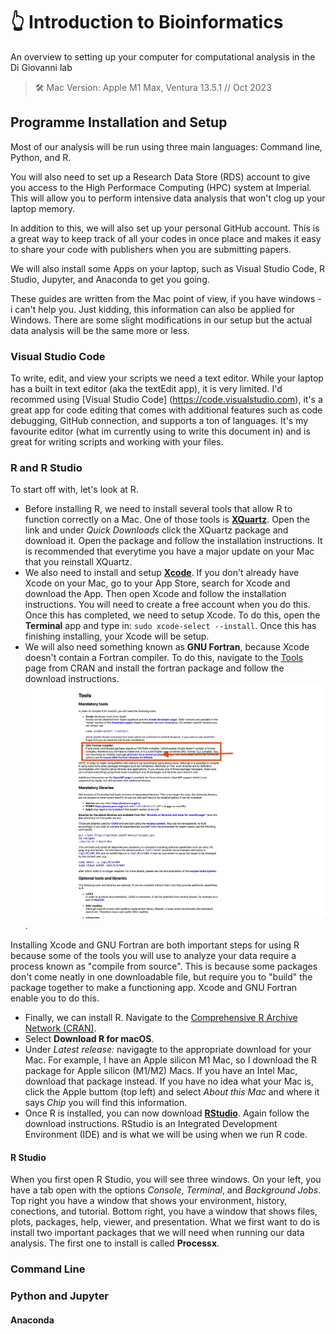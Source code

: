 # 👆 Introduction to Bioinformatics

An overview to setting up your computer for computational analysis in the Di Giovanni lab

>  🛠️ Mac Version: Apple M1 Max, Ventura 13.5.1 // Oct 2023

## Programme Installation and Setup

Most of our analysis will be run using three main languages: Command line, Python, and R. 

You will also need to set up a Research Data Store (RDS) account to give you access to the High Performace Computing (HPC) system at Imperial. This will allow you to perform intensive data analysis that won't clog up your laptop memory. 

In addition to this, we will also set up your personal GitHub account. This is a great way to keep track of all your codes in once place and makes it easy to share your code with publishers when you are submitting papers. 

We will also install some Apps on your laptop, such as Visual Studio Code, R Studio, Jupyter, and Anaconda to get you going. 

These guides are written from the Mac point of view, if you have windows - i can't help you. Just kidding, this information can also be applied for Windows. There are some slight modifications in our setup but the actual data analysis will be the same more or less. 

### Visual Studio Code 
To write, edit, and view your scripts we need a text editor. While your laptop has a built in text editor (aka the textEdit app), it is very limited. I'd recommed using [Visual Studio Code] (https://code.visualstudio.com), it's a great app for code editing that comes with additional features such as code debugging, GitHub connection, and supports a ton of languages. It's my favourite editor (what im currently using to write this document in) and is great for writing scripts and working with your files. 

### R and R Studio
To start off with, let's look at R. 
 
- Before installing R, we need to install several tools that allow R to function correctly on a Mac. One of those tools is [**XQuartz**](https://www.xquartz.org). Open the link and under *Quick Downloads* click the XQuartz package and download it.  Open the package and follow the installation instructions. It is recommended that everytime you have a major update on your Mac that you reinstall XQuartz. 
- We also need to install and setup [**Xcode**](https://developer.apple.com/xcode/). If you don't already have Xcode on your Mac, go to your App Store, search for Xcode and download the App. Then open Xcode and follow the installation instructions. You will need to create a free account when you do this. Once this has completed, we need to setup Xcode. To do this, open the **Terminal** app and type in: `sudo xcode-select --install`. Once this has finishing installing, your Xcode will be setup. 
- We will also need something known as **GNU Fortran**, because Xcode doesn't contain a Fortran compiler. To do this, navigate to the [Tools](https://mac.r-project.org/tools/) page from CRAN and install the fortran package and follow the download instructions. ![Fortran](./Images/GNU%20Fortran.png). 

Installing Xcode and GNU Fortran are both important steps for using R because some of the tools you will use to analyze your data require a process known as "compile from source". This is because some packages don't come neatly in one downloadable file, but require you to "build" the package together to make a functioning app. Xcode and GNU Fortran enable you to do this. 

- Finally, we can install R. Navigate to the [Comprehensive R Archive Network (CRAN)](https://cran.r-project.org). 
- Select **Download R for macOS**. 
- Under *Latest release:* navigagte to the appropriate download for your Mac. For example, I have an Apple silicon M1 Mac, so I download the R package for Apple silicon (M1/M2) Macs. If you have an Intel Mac, download that package instead. If you have no idea what your Mac is, click the Apple buttom (top left) and select *About this Mac* and where it says *Chip* you will find this information. 
- Once R is installed, you can now download [**RStudio**](https://posit.co/download/rstudio-desktop/). Again follow the download instructions. RStudio is an Integrated Development Environment (IDE) and is what we will be using when we run R code. 

#### R Studio

When you first open R Studio, you will see three windows. On your left, you have a tab open with the options *Console*, *Terminal*, and *Background Jobs*. Top right you have a window that shows your environment, history, conections, and tutorial. Bottom right, you have a window that shows files, plots, packages, help, viewer, and presentation. What we first want to do is install two important packages that we will need when running our data analysis. The first one to install is called **Processx**. 




### Command Line

### Python and Jupyter

#### Anaconda

